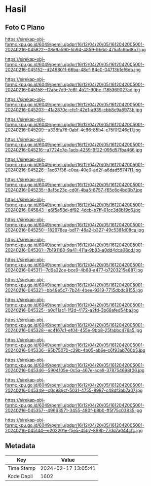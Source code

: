 # Hasil

## Foto C Plano

https://sirekap-obj-formc.kpu.go.id/6049/pemilu/pdpr/16/12/04/20/05/1612042005001-20240216-045822--08e9a590-5b94-4859-9b6d-475a1c6bd8b7.jpg

https://sirekap-obj-formc.kpu.go.id/6049/pemilu/pdpr/16/12/04/20/05/1612042005001-20240216-045152--d246801f-66ba-48cf-84c0-04713b1ef6eb.jpg

https://sirekap-obj-formc.kpu.go.id/6049/pemilu/pdpr/16/12/04/20/05/1612042005001-20240216-045158--f2a5e7d9-7e8f-4b21-90be-f185369027ad.jpg

https://sirekap-obj-formc.kpu.go.id/6049/pemilu/pdpr/16/12/04/20/05/1612042005001-20240216-045203--41a2870c-cfc1-42e1-a939-cbb8c9a8973b.jpg

https://sirekap-obj-formc.kpu.go.id/6049/pemilu/pdpr/16/12/04/20/05/1612042005001-20240216-045209--a338fa76-0abf-4c86-85b4-c75f0f246c17.jpg

https://sirekap-obj-formc.kpu.go.id/6049/pemilu/pdpr/16/12/04/20/05/1612042005001-20240216-045216--a7724c7e-1acb-4259-9f22-095d57fba466.jpg

https://sirekap-obj-formc.kpu.go.id/6049/pemilu/pdpr/16/12/04/20/05/1612042005001-20240216-045226--1ac87f36-e0ea-40e0-ad2f-a6dad55747f1.jpg

https://sirekap-obj-formc.kpu.go.id/6049/pemilu/pdpr/16/12/04/20/05/1612042005001-20240216-045235--8a15d23c-cd0f-4ba5-8757-f65c6c4bd0b7.jpg

https://sirekap-obj-formc.kpu.go.id/6049/pemilu/pdpr/16/12/04/20/05/1612042005001-20240216-045843--e6f5e58d-df92-4dcb-b7ff-01cc3d8b19c6.jpg

https://sirekap-obj-formc.kpu.go.id/6049/pemilu/pdpr/16/12/04/20/05/1612042005001-20240216-045250--182978ea-bd17-46a2-b327-49c5381d08ca.jpg

https://sirekap-obj-formc.kpu.go.id/6049/pemilu/pdpr/16/12/04/20/05/1612042005001-20240216-045301--7b191168-9a41-411a-9b83-a0dd4dca08cd.jpg

https://sirekap-obj-formc.kpu.go.id/6049/pemilu/pdpr/16/12/04/20/05/1612042005001-20240216-045311--7d6a32ce-bce9-4b68-a477-b7203215e687.jpg

https://sirekap-obj-formc.kpu.go.id/6049/pemilu/pdpr/16/12/04/20/05/1612042005001-20240216-045321--bb49e5c7-7b24-4bee-9319-7715dbdc8155.jpg

https://sirekap-obj-formc.kpu.go.id/6049/pemilu/pdpr/16/12/04/20/05/1612042005001-20240216-045325--b0d11ac1-1f2d-4172-a2fd-3b68afed54ba.jpg

https://sirekap-obj-formc.kpu.go.id/6049/pemilu/pdpr/16/12/04/20/05/1612042005001-20240216-045328--ec4167c1-ef04-455e-9bb8-25fabbc476a5.jpg

https://sirekap-obj-formc.kpu.go.id/6049/pemilu/pdpr/16/12/04/20/05/1612042005001-20240216-045336--95b75070-c29b-4b05-ab6e-c6f93ab760b5.jpg

https://sirekap-obj-formc.kpu.go.id/6049/pemilu/pdpr/16/12/04/20/05/1612042005001-20240216-045346--5904105e-0c5a-467e-ace9-378754698f06.jpg

https://sirekap-obj-formc.kpu.go.id/6049/pemilu/pdpr/16/12/04/20/05/1612042005001-20240216-045349--c0c989cf-5031-4755-8997-c48df3ab7a07.jpg

https://sirekap-obj-formc.kpu.go.id/6049/pemilu/pdpr/16/12/04/20/05/1612042005001-20240216-045357--49663571-3455-480f-b8b0-ff5f75c03835.jpg

https://sirekap-obj-formc.kpu.go.id/6049/pemilu/pdpr/16/12/04/20/05/1612042005001-20240216-045144--e202201e-f5e5-45b2-898b-77dd7a044cfc.jpg


## Metadata

| Key        | Value               |
| ---------- | ------------------- |
| Time Stamp | 2024-02-17 13:05:41 |
| Kode Dapil | 1602                |



